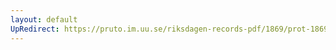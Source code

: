 ```yaml
---
layout: default
UpRedirect: https://pruto.im.uu.se/riksdagen-records-pdf/1869/prot-1869--fk--309/prot-1869--fk--309_010.pdf
---
```

